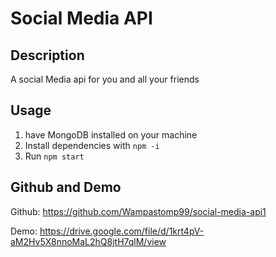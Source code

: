 # Social Media API

## Description
A social Media api for you and all your friends

## Usage
1. have MongoDB installed on your machine
2. Install dependencies with `npm -i`
3. Run `npm start`

## Github and Demo

Github: https://github.com/Wampastomp99/social-media-api1

Demo: https://drive.google.com/file/d/1krt4pV-aM2Hv5X8nnoMaL2hQ8jtH7qlM/view
